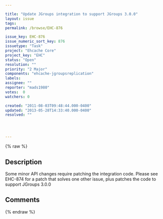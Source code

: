 ```yaml
---

title: "Update JGroups integration to support JGroups 3.0.0"
layout: issue
tags: 
permalink: /browse/EHC-876

issue_key: EHC-876
issue_numeric_sort_key: 876
issuetype: "Task"
project: "Ehcache Core"
project_key: "EHC"
status: "Open"
resolution: ""
priority: "2 Major"
components: "ehcache-jgroupsreplication"
labels: 
assignee: ""
reporter: "mads1980"
votes:  0
watchers: 0

created: "2011-08-03T09:48:44.000-0400"
updated: "2013-05-28T14:33:40.000-0400"
resolved: ""




---
```


{% raw %}

## Description

<div markdown="1" class="description">

Some minor API changes require patching the integration code. Please see EHC-874 for a patch that solves one other issue, plus patches the code to support JGroups 3.0.0

</div>

## Comments



{% endraw %}

